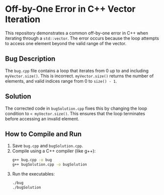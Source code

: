 # Off-by-One Error in C++ Vector Iteration

This repository demonstrates a common off-by-one error in C++ when iterating through a `std::vector`. The error occurs because the loop attempts to access one element beyond the valid range of the vector.

## Bug Description
The `bug.cpp` file contains a loop that iterates from 0 up to and including `myVector.size()`.  This is incorrect. `myVector.size()` returns the number of elements, and valid indices range from 0 to `size() - 1`.

## Solution
The corrected code in `bugSolution.cpp` fixes this by changing the loop condition to `< myVector.size()`.  This ensures that the loop terminates before accessing an invalid element.

## How to Compile and Run
1. Save `bug.cpp` and `bugSolution.cpp`. 
2. Compile using a C++ compiler (like g++):
   ```bash
   g++ bug.cpp -o bug
   g++ bugSolution.cpp -o bugSolution
   ```
3. Run the executables:
   ```bash
   ./bug
   ./bugSolution
   ```